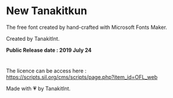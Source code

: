 # New Tanakitkun
The free font created by hand-crafted with Microsoft Fonts Maker.

Created by TanakitInt.

**Public Release date : 2019 July 24<br/>**
#
The licence can be access here :
https://scripts.sil.org/cms/scripts/page.php?item_id=OFL_web

Made with 💗 by TanakitInt.
